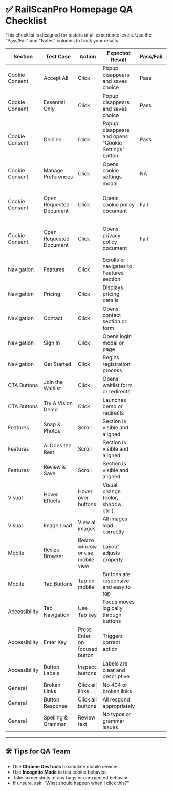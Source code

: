 # ✅ RailScanPro Homepage QA Checklist

This checklist is designed for testers of all experience levels. Use the "Pass/Fail" and "Notes" columns to track your results.

| Section | Test Case | Action | Expected Result | Pass/Fail | Notes |
|--------|-----------|--------|------------------|-----------|-------|
| Cookie Consent | Accept All | Click | Popup disappears and saves choice | Pass |  Assume it saves the choice |
| Cookie Consent | Essential Only | Click | Popup disappears and saves choice | Pass |  Assume it saves the choice |
| Cookie Consent | Decline | Click | Popup disappears and opens "Cookie Settings" button | Pass | Cookie settings button opens Cookie Consent |
| Cookie Consent | Manage Preferences | Click | Opens cookie settings modal | NA | There is no manage preferences |
| Cookie Consent | Open Requested Document | Click | Opens cookie policy document | Fail | ERROR: Legal document not found: cookie-policy.md (searched at: /app/docs/legal/cookie-policy.md) |
| Cookie Consent | Open Requested Document | Click | Opens privacy policy document | Fail | ERROR: Legal document not found: privacy-policy.md (searched at: /app/docs/legal/privacy-policy.md) |
| Navigation | Features | Click | Scrolls or navigates to Features section |  |  |
| Navigation | Pricing | Click | Displays pricing details |  |  |
| Navigation | Contact | Click | Opens contact section or form |  |  |
| Navigation | Sign In | Click | Opens login modal or page |  |  |
| Navigation | Get Started | Click | Begins registration process |  |  |
| CTA Buttons | Join the Waitlist | Click | Opens waitlist form or redirects |  |  |
| CTA Buttons | Try A Vision Demo | Click | Launches demo or redirects |  |  |
| Features | Snap & Photos | Scroll | Section is visible and aligned |  |  |
| Features | AI Does the Rest | Scroll | Section is visible and aligned |  |  |
| Features | Review & Save | Scroll | Section is visible and aligned |  |  |
| Visual | Hover Effects | Hover over buttons | Visual change (color, shadow, etc.) |  |  |
| Visual | Image Load | View all images | All images load correctly |  |  |
| Mobile | Resize Browser | Resize window or use mobile view | Layout adjusts properly |  |  |
| Mobile | Tap Buttons | Tap on mobile | Buttons are responsive and easy to tap |  |  |
| Accessibility | Tab Navigation | Use Tab key | Focus moves logically through buttons |  |  |
| Accessibility | Enter Key | Press Enter on focused button | Triggers correct action |  |  |
| Accessibility | Button Labels | Inspect buttons | Labels are clear and descriptive |  |  |
| General | Broken Links | Click all links | No 404 or broken links |  |  |
| General | Button Response | Click all buttons | All respond appropriately |  |  |
| General | Spelling & Grammar | Review text | No typos or grammar issues |  |  |

---

## 🛠️ Tips for QA Team
- Use **Chrome DevTools** to simulate mobile devices.
- Use **Incognito Mode** to test cookie behavior.
- Take screenshots of any bugs or unexpected behavior.
- If unsure, ask: “What should happen when I click this?”
